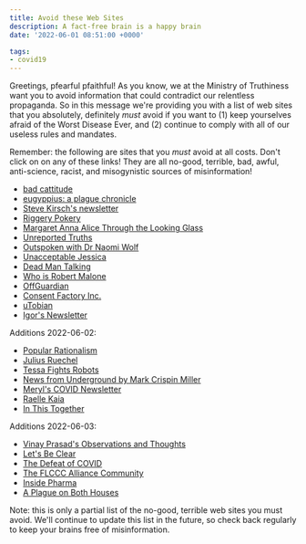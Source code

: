 ```yaml
---
title: Avoid these Web Sites
description: A fact-free brain is a happy brain
date: '2022-06-01 08:51:00 +0000'

tags:
- covid19
---
```


Greetings, pfearful pfaithful!  As you know, we at the Ministry of Truthiness
want you to avoid information that could contradict our relentless propaganda.
So in this message we're providing you with a list of web sites that you
absolutely, definitely *must* avoid if you want to (1) keep yourselves afraid
of the Worst Disease Ever, and (2) continue to comply with all of
our useless rules and mandates.

Remember: the following are sites that you *must* avoid at all costs.  Don't
click on on any of these links!  They are all no-good, terrible, bad, awful,
anti-science, racist, and misogynistic sources of misinformation!

* [bad cattitude](https://boriquagato.substack.com/)
* [eugyppius: a plague chronicle](https://www.eugyppius.com/)
* [Steve Kirsch's newsletter](https://stevekirsch.substack.com/)
* [Riggery Pokery](https://rudolphrigger.substack.com/)
* [Margaret Anna Alice Through the Looking Glass](https://margaretannaalice.substack.com/)
* [Unreported Truths](https://alexberenson.substack.com/)
* [Outspoken with Dr Naomi Wolf](https://naomiwolf.substack.com/)
* [Unacceptable Jessica](https://jessicar.substack.com/)
* [Dead Man Talking](https://metatron.substack.com/)
* [Who is Robert Malone](https://rwmalonemd.substack.com/)
* [OffGuardian](https://off-guardian.org/)
* [Consent Factory Inc.](https://consentfactory.org/)
* [uTobian](https://tobyrogers.substack.com/)
* [Igor's Newsletter](https://igorchudov.substack.com/)

Additions 2022-06-02:

* [Popular Rationalism](https://popularrationalism.substack.com/)
* [Julius Ruechel](https://www.juliusruechel.com/)
* [Tessa Fights Robots](https://tessa.substack.com/)
* [News from Underground by Mark Crispin Miller](https://markcrispinmiller.substack.com/)
* [Meryl's COVID Newsletter](https://merylnass.substack.com/)
* [Raelle Kaia](https://raellekaia.substack.com/)
* [In This Together](https://in-this-together.com/)

Additions 2022-06-03:

* [Vinay Prasad's Observations and Thoughts](https://vinayprasadmdmph.substack.com/)
* [Let's Be Clear](https://joomi.substack.com/)
* [The Defeat of COVID](https://colleenhuber.substack.com/)
* [The FLCCC Alliance Community](https://flccc.substack.com/)
* [Inside Pharma](https://hedleyrees.substack.com/)
* [A Plague on Both Houses](https://plagueonbothhouses.com/)

Note: this is only a partial list of the no-good, terrible web sites
you must avoid.  We'll continue to update this list in the future,
so check back regularly to keep your brains free of misinformation.
